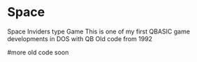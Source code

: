 # Space
Space Inviders type Game
This is one of my first QBASIC game developments in DOS with QB
Old code from 1992

#more old code soon
